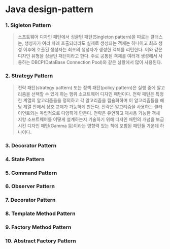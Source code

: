 # Java design-pattern

### 1. Sigleton Pattern
> 소프트웨어 디자인 패턴에서 싱글턴 패턴(Singleton pattern)을 따르는 클래스는, 생성자가 여러 차례 호출되더라도 실제로 생성되는 객체는 하나이고 최초 생성 이후에 호출된 생성자는 최초의 생성자가 생성한 객체를 리턴한다. 이와 같은 디자인 유형을 싱글턴 패턴이라고 한다. 
> 주로 공통된 객체를 여러개 생성해서 사용하는 DBCP(DataBase Connection Pool)와 같은 상황에서 많이 사용된다.

### 2. Strategy Pattern
> 전략 패턴(strategy pattern) 또는 정책 패턴(policy pattern)은 실행 중에 알고리즘을 선택할 수 있게 하는 행위 소프트웨어 디자인 패턴이다. 
> 전략 패턴은 특정한 계열의 알고리즘들을 정의하고 각 알고리즘을 캡슐화하며 이 알고리즘들을 해당 계열 안에서 상호 교체가 가능하게 만든다.
> 전략은 알고리즘을 사용하는 클라이언트와는 독립적으로 다양하게 만든다. 
> 전략은 유연하고 재사용 가능한 객체 지향 소프트웨어를 어떻게 설계하는지 기술하기 위해 디자인 패턴의 개념을 보급시킨 디자인 패턴(Gamma 등)이라는 영향력 있는 책에 포함된 패턴들 가운데 하나이다. 

### 3. Decorator Pattern

### 4. State Pattern

### 5. Command Pattern

### 6. Observer Pattern

### 7. Decorator Pattern

### 8. Template Method Pattern

### 9. Factory Method Pattern

### 10. Abstract Factory Pattern
